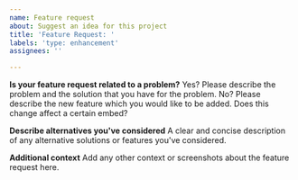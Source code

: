 ```yaml
---
name: Feature request
about: Suggest an idea for this project
title: 'Feature Request: '
labels: 'type: enhancement'
assignees: ''

---
```


**Is your feature request related to a problem?**
Yes? Please describe the problem and the solution that you have for the problem.
No? Please describe the new feature which you would like to be added. Does this change affect a certain embed?

**Describe alternatives you've considered**
A clear and concise description of any alternative solutions or features you've considered.

**Additional context**
Add any other context or screenshots about the feature request here.